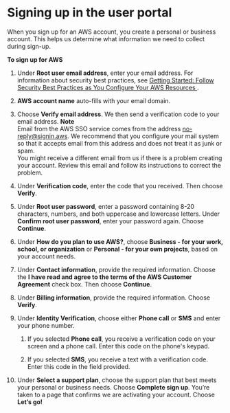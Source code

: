 # Signing up in the user portal<a name="howtosignup"></a>

When you sign up for an AWS account, you create a personal or business account\. This helps us determine what information we need to collect during sign\-up\.

**To sign up for AWS**

1. Under **Root user email address**, enter your email address\. For information about security best practices, see [ Getting Started: Follow Security Best Practices as You Configure Your AWS Resources ](https://aws.amazon.com/blogs/security/getting-started-follow-security-best-practices-as-you-configure-your-aws-resources/)\.

1. **AWS account name** auto\-fills with your email domain\.

1. Choose **Verify email address**\. We then send a verification code to your email address\.
**Note**  
Email from the AWS SSO service comes from the address [no-reply@signin.aws](no-reply@signin.aws)\. We recommend that you configure your mail system so that it accepts  email from this address and does not treat it as junk or spam\.  
You might receive a different email from us if there is a problem creating your account\. Review this email and follow its instructions to correct the problem\.

1. Under **Verification code**, enter the code that you received\. Then choose **Verify**\.

1. Under **Root user password**, enter a password containing 8\-20 characters, numbers, and both uppercase and lowercase letters\. Under **Confirm root user password**, enter your password again\. Choose **Continue**\.

1. Under **How do you plan to use AWS?**, choose **Business \- for your work, school, or organization** or **Personal \- for your own projects**, based on your account needs\.

1. Under **Contact information**, provide the required information\. Choose the **I have read and agree to the terms of the AWS Customer Agreement** check box\. Then choose **Continue**\.

1. Under **Billing information**, provide the required information\. Choose **Verify**\.

1. Under **Identity Verification**, choose either **Phone call** or **SMS** and enter your phone number\.

   1. If you selected **Phone call**, you receive a verification code on your screen and a phone call\. Enter this code on the phone's keypad\.

   1. If you selected **SMS**, you receive a text with a verification code\. Enter this code in the field provided\.

1. Under **Select a support plan**, choose the support plan that best meets your personal or business needs\. Choose **Complete sign up**\. You’re taken to a page that confirms we are activating your account\. Choose **Let’s go\!**